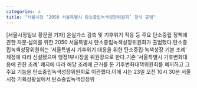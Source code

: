 ```yaml
---
categories: a
title: "서울시정 ‘2050 서울특별시 탄소중립녹색성장위원회’ 정식 출범"
---
```

[서울시정일보 황문권 기자] 온실가스 감축 및 기후위기 적응 등 주요 탄소중립 정책에 관한 자문·심의를 위한 2050 서울특별시 탄소중립녹색성장위원회가 출범했다.탄소중립녹색성장위원회는 ‘서울특별시 기후위기 대응을 위한 탄소중립·녹색성장 기본 조례’ 제정에 따라 신설됐으며 행정1부시장을 위원장으로 한다.기존 ‘서울특별시 기후변화대응에 관한 조례’ 폐지에 따라 해당 조례에 근거를 둔 기후변화대책위원회를 폐지하고 그 주요 기능을 탄소중립녹색성장위원회로 이관했다.이에 시는 23일 오전 10시 30분 서울시청 기획상황실에서 탄소중립녹색성장위